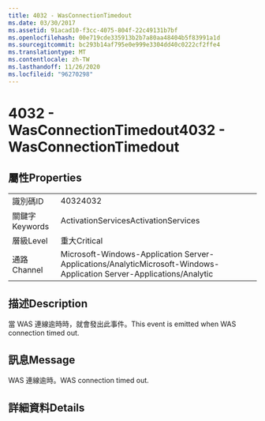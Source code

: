 ```yaml
---
title: 4032 - WasConnectionTimedout
ms.date: 03/30/2017
ms.assetid: 91acad10-f3cc-4075-804f-22c49131b7bf
ms.openlocfilehash: 00e719cde335913b2b7a80aa48404b5f83991a1d
ms.sourcegitcommit: bc293b14af795e0e999e3304dd40c0222cf2ffe4
ms.translationtype: MT
ms.contentlocale: zh-TW
ms.lasthandoff: 11/26/2020
ms.locfileid: "96270298"
---
```

# <a name="4032---wasconnectiontimedout"></a><span data-ttu-id="d66ef-102">4032 - WasConnectionTimedout</span><span class="sxs-lookup"><span data-stu-id="d66ef-102">4032 - WasConnectionTimedout</span></span>

## <a name="properties"></a><span data-ttu-id="d66ef-103">屬性</span><span class="sxs-lookup"><span data-stu-id="d66ef-103">Properties</span></span>  
  
|||  
|-|-|  
|<span data-ttu-id="d66ef-104">識別碼</span><span class="sxs-lookup"><span data-stu-id="d66ef-104">ID</span></span>|<span data-ttu-id="d66ef-105">4032</span><span class="sxs-lookup"><span data-stu-id="d66ef-105">4032</span></span>|  
|<span data-ttu-id="d66ef-106">關鍵字</span><span class="sxs-lookup"><span data-stu-id="d66ef-106">Keywords</span></span>|<span data-ttu-id="d66ef-107">ActivationServices</span><span class="sxs-lookup"><span data-stu-id="d66ef-107">ActivationServices</span></span>|  
|<span data-ttu-id="d66ef-108">層級</span><span class="sxs-lookup"><span data-stu-id="d66ef-108">Level</span></span>|<span data-ttu-id="d66ef-109">重大</span><span class="sxs-lookup"><span data-stu-id="d66ef-109">Critical</span></span>|  
|<span data-ttu-id="d66ef-110">通路</span><span class="sxs-lookup"><span data-stu-id="d66ef-110">Channel</span></span>|<span data-ttu-id="d66ef-111">Microsoft-Windows-Application Server-Applications/Analytic</span><span class="sxs-lookup"><span data-stu-id="d66ef-111">Microsoft-Windows-Application Server-Applications/Analytic</span></span>|  
  
## <a name="description"></a><span data-ttu-id="d66ef-112">描述</span><span class="sxs-lookup"><span data-stu-id="d66ef-112">Description</span></span>  

 <span data-ttu-id="d66ef-113">當 WAS 連線逾時時，就會發出此事件。</span><span class="sxs-lookup"><span data-stu-id="d66ef-113">This event is emitted when WAS connection timed out.</span></span>  
  
## <a name="message"></a><span data-ttu-id="d66ef-114">訊息</span><span class="sxs-lookup"><span data-stu-id="d66ef-114">Message</span></span>  

 <span data-ttu-id="d66ef-115">WAS 連線逾時。</span><span class="sxs-lookup"><span data-stu-id="d66ef-115">WAS connection timed out.</span></span>  
  
## <a name="details"></a><span data-ttu-id="d66ef-116">詳細資料</span><span class="sxs-lookup"><span data-stu-id="d66ef-116">Details</span></span>
